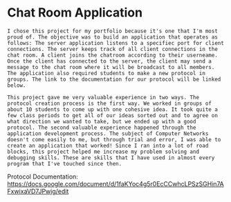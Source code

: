 # Chat Room Application

    I chose this project for my portfolio because it's one that I'm most proud of. The objective was to build an application that operates as follows: The server application listens to a specifiec port for client connections. The server keeps track of all client connections in the chat room. A client joins the chatroom according to their userneame. Once the client has connected to the server, the client may send a message to the chat room where it will be broadcast to all members. The application also required students to make a new protocol in groups. The link to the documentation for our protocol will be linked below.
 
    This project gave me very valuable experience in two ways. The protocol creation process is the first way. We worked in groups of about 10 students to come up with one cohesive idea. It took quite a few class periods to get all of our ideas sorted out and to agree on what direction we wanted to take, but we ended up with a good protocol. The second valuable experience happened through the application development process. The subject of Computer Networks doesn't come easily to me, but through trial and error, I was able to create an application that worked! Since I ran into a lot of road blocks, this project helped me increase my problem solving and debugging skills. These are skills that I have used in almost every program that I've touched since then. 
 
 
  Protocol Documentation:
  https://docs.google.com/document/d/1faKYoc4g5r0EcCCwhcLPSzSGHin7AFxwixaVD7JPwjg/edit
